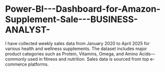 # Power-BI---Dashboard-for-Amazon-Supplement-Sale---BUSINESS-ANALYST-
I have collected weekly sales data from January 2020 to April 2025 for various health and wellness supplements. The dataset includes major product categories such as Protein, Vitamins, Omega, and Amino Acids—commonly used in fitness and nutrition. Sales data is sourced from top e-commerce platforms.
